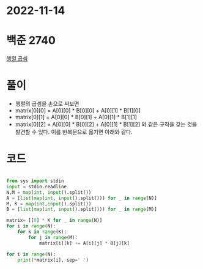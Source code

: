# 2022-11-14

# 백준 2740

[행렬 곱셈](https://www.acmicpc.net/problem/2740)

# 풀이 
- 행렬의 곱셈을 손으로 써보면
- matrix[0][0] =  A[0][0] * B[0][0] + A[0][1] * B[1][0]
- matrix[0][1] =  A[0][0] * B[0][1] + A[0][1] * B[1][1]
- matrix[0][2] =  A[0][0] * B[0][2] + A[0][1] * B[1][2]
와 같은 규칙을 갖는 것을 발견할 수 있다. 이를 반복문으로 옮기면 아래와 같다.

# 코드

```python

from sys import stdin
input = stdin.readline
N,M = map(int, input().split())
A = [list(map(int, input().split())) for _ in range(N)]
M, K = map(int,input().split())
B = [list(map(int, input().split())) for _ in range(M)]

matrix= [[0] * K for _ in range(N)]
for i in range(N):
    for k in range(K):
        for j in range(M):
            matrix[i][k] += A[i][j] * B[j][k]

for i in range(N):
    print(*matrix[i], sep=' ')
```